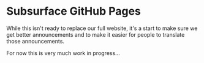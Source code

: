 # Subsurface GitHub Pages

While this isn't ready to replace our full website, it's a start to make
sure we get better announcements and to make it easier for people to
translate those announcements.

For now this is very much work in progress...
